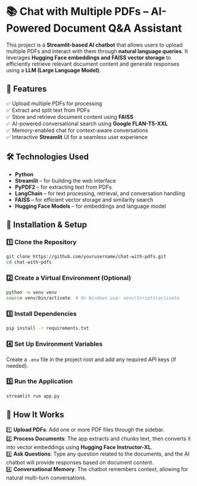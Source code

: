 # 📚 Chat with Multiple PDFs – AI-Powered Document Q&A Assistant  

This project is a **Streamlit-based AI chatbot** that allows users to upload multiple PDFs and interact with them through **natural language queries**. It leverages **Hugging Face embeddings and FAISS vector storage** to efficiently retrieve relevant document content and generate responses using a **LLM (Large Language Model)**.

## 🚀 Features  
✅ Upload multiple PDFs for processing  
✅ Extract and split text from PDFs  
✅ Store and retrieve document content using **FAISS**  
✅ AI-powered conversational search using **Google FLAN-T5-XXL**  
✅ Memory-enabled chat for context-aware conversations  
✅ Interactive **Streamlit** UI for a seamless user experience  

## 🛠️ Technologies Used  
- **Python**  
- **Streamlit** – for building the web interface  
- **PyPDF2** – for extracting text from PDFs  
- **LangChain** – for text processing, retrieval, and conversation handling  
- **FAISS** – for efficient vector storage and similarity search  
- **Hugging Face Models** – for embeddings and language model  

## 📌 Installation & Setup  

### 1️⃣ Clone the Repository  
```bash
git clone https://github.com/yourusername/chat-with-pdfs.git
cd chat-with-pdfs
```

### 2️⃣ Create a Virtual Environment (Optional)  
```bash
python -m venv venv
source venv/bin/activate  # On Windows use: venv\Scripts\activate
```

### 3️⃣ Install Dependencies  
```bash
pip install -r requirements.txt
```

### 4️⃣ Set Up Environment Variables  
Create a `.env` file in the project root and add any required API keys (if needed).

### 5️⃣ Run the Application  
```bash
streamlit run app.py
```

## 🎯 How It Works  
1️⃣ **Upload PDFs**: Add one or more PDF files through the sidebar.  
2️⃣ **Process Documents**: The app extracts and chunks text, then converts it into vector embeddings using **Hugging Face Instructor-XL**.  
3️⃣ **Ask Questions**: Type any question related to the documents, and the AI chatbot will provide responses based on document content.  
4️⃣ **Conversational Memory**: The chatbot remembers context, allowing for natural multi-turn conversations.  
